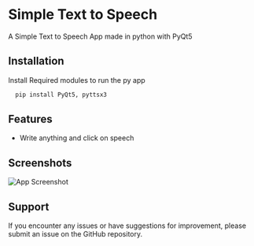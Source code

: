 
# Simple Text to Speech

A Simple Text to Speech App made in python with PyQt5


## Installation

Install Required modules to run the py app

```bash
  pip install PyQt5, pyttsx3
```
    
## Features

- Write anything and click on speech


## Screenshots

![App Screenshot](https://github.com/Jienniers/YoutubeDownloaderWebApp/blob/main/screenshots/image.png)


## Support

If you encounter any issues or have suggestions for improvement, please submit an issue on the GitHub repository.


